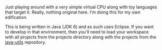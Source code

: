 Just playing around with a very simple virtual CPU along with toy languages that target it. Really, nothing original here. I'm doing this for my own edification.

This is being written in Java (JDK 6) and as such uses Eclipse. If you want to develop in that environment, then you'll need to load your workspace with all projects from the projects directory along with the projects from the [java-utils](https://github.com/thelonious/java-utils) repository.
